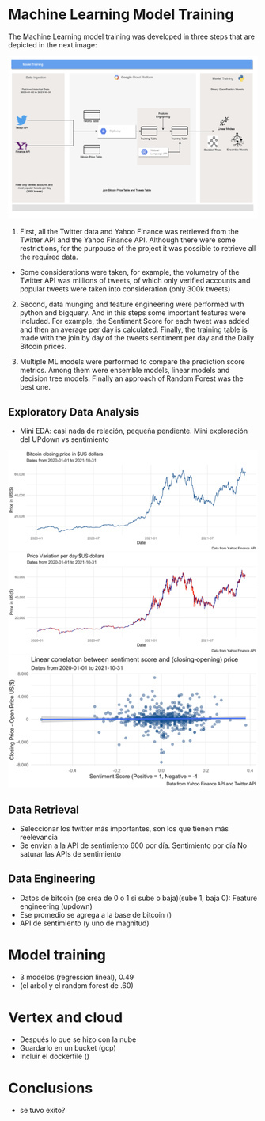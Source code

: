 # Machine Learning Model Training

The Machine Learning model training was developed in three steps that are depicted in the next image:

<img src="https://github.com/ro-juja/probable-umbrella/blob/main/images/gg4_diagram.png">

1. First, all the Twitter data and Yahoo Finance was retrieved from the Twitter API and the Yahoo Finance API. Although there were some restrictions, for the purpouse of the project it was possible to retrieve all the required data. 
- Some considerations were taken, for example, the volumetry of the Twitter API was millions of tweets, of which only verified accounts and popular tweets were taken into consideration (only 300k tweets)

2. Second, data munging and feature engineering were performed with python and bigquery. And in this steps some important features were included. For example, the Sentiment Score for each tweet was added and then an average per day is calculated. Finally, the training table is made with the join by day of the tweets sentiment per day and the Daily Bitcoin prices. 

3. Multiple ML models were performed to compare the prediction score metrics. Among them were ensemble models, linear models and decision tree models. Finally an approach of Random Forest was the best one. 


## Exploratory Data Analysis 

- Mini EDA: casi nada de relación, pequeña pendiente. Mini exploración del UPdown vs sentimiento
<img src="https://github.com/ro-juja/probable-umbrella/blob/main/images/gg1_closing.png">
<img src="https://github.com/ro-juja/probable-umbrella/blob/main/images/gg2_variation.png">
<img src="https://github.com/ro-juja/probable-umbrella/blob/main/images/gg3_linearcor.png">





## Data Retrieval
- Seleccionar los twitter más importantes, son los que tienen más reelevancia 
- Se envian a la API de sentimiento 600 por día. Sentimiento por día No saturar las APIs de sentimiento
## Data Engineering
- Datos de bitcoin (se crea de 0 o 1 si sube o baja)(sube 1, baja 0): Feature engineering (updown)
- Ese promedio se agrega a la base de bitcoin ()
- API de sentimiento (y uno de magnitud)
# Model training
- 3 modelos (regression lineal), 0.49
-  (el arbol y el random forest de .60)
# Vertex and cloud
- Después lo que se hizo con la nube
- Guardarlo en un bucket (gcp)
- Incluir el dockerfile ()
# Conclusions
- se tuvo exito?







